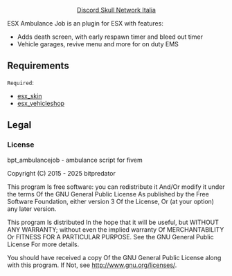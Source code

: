 <p align='center'><a href='https://discord.gg/Jrm2Z26ad3'>Discord Skull Network Italia</a>

ESX Ambulance Job is an plugin for ESX with features:

- Adds death screen, with early respawn timer and bleed out timer
- Vehicle garages, revive menu and more for on duty EMS

## Requirements

`Required`:

- [esx_skin](https://github.com/esx-framework/esx-legacy/tree/main/%5Bcore%5D/esx_skin)
- [esx_vehicleshop](https://github.com/esx-framework/esx_vehicleshop)

## Legal

### License

bpt_ambulancejob - ambulance script for fivem

Copyright (C) 2015 - 2025 bitpredator

This program Is free software: you can redistribute it And/Or modify it under the terms Of the GNU General Public License As published by the Free Software Foundation, either version 3 Of the License, Or (at your option) any later version.

This program Is distributed In the hope that it will be useful, but WITHOUT ANY WARRANTY; without even the implied warranty Of MERCHANTABILITY Or FITNESS FOR A PARTICULAR PURPOSE. See the GNU General Public License For more details.

You should have received a copy Of the GNU General Public License along with this program. If Not, see http://www.gnu.org/licenses/.
